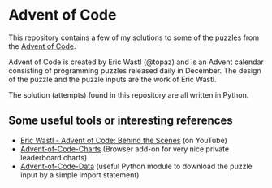 # Advent of Code

This repository contains a few of my solutions to some of the puzzles from the
[Advent of Code][aoc].

Advent of Code is created by Eric Wastl (@topaz) and is an Advent calendar
consisting of programming puzzles released daily in December.
The design of the puzzle and the puzzle inputs are the work of Eric Wastl.

The solution (attempts) found in this repository are all written in Python.

## Some useful tools or interesting references

- [Eric Wastl - Advent of Code: Behind the Scenes][YT] (on YouTube)
- [Advent-of-Code-Charts][aoc-charts] (Browser add-on for very nice private
    leaderboard charts)
- [Advent-of-Code-Data][aoc-data] (useful Python module to download the
    puzzle input by a simple import statement)


[aoc]: https://adventofcode.com/
[YT]: https://youtu.be/_oNOTknRTSU?si=dBQzvb_zRTchN-G8
[aoc-charts]: https://github.com/jeroenheijmans/advent-of-code-charts
[aoc-data]: https://github.com/wimglenn/advent-of-code-data
